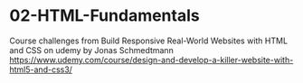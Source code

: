 # 02-HTML-Fundamentals
Course challenges from Build Responsive Real-World Websites with HTML and CSS  on udemy by  Jonas Schmedtmann
https://www.udemy.com/course/design-and-develop-a-killer-website-with-html5-and-css3/
